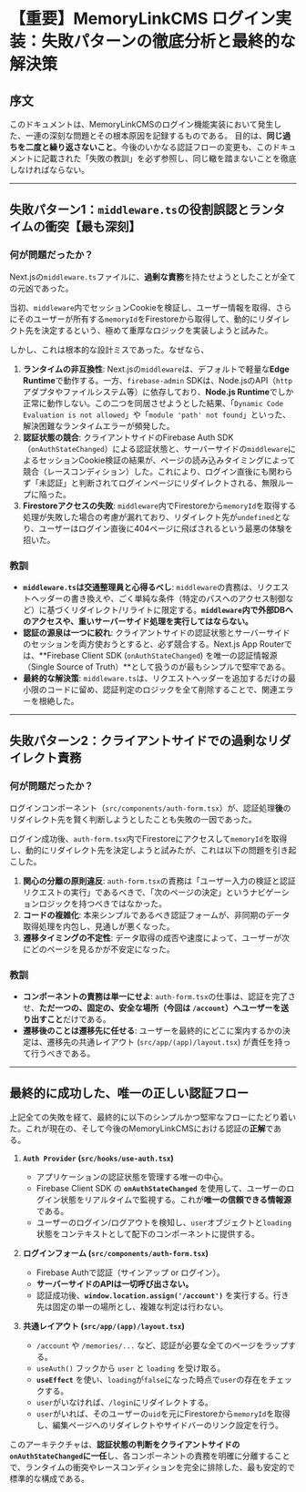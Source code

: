 # 【重要】MemoryLinkCMS ログイン実装：失敗パターンの徹底分析と最終的な解決策

## 序文

このドキュメントは、MemoryLinkCMSのログイン機能実装において発生した、一連の深刻な問題とその根本原因を記録するものである。
目的は、**同じ過ちを二度と繰り返さないこと**。今後のいかなる認証フローの変更も、このドキュメントに記載された「失敗の教訓」を必ず参照し、同じ轍を踏まないことを徹底しなければならない。

---

## 失敗パターン1：`middleware.ts`の役割誤認とランタイムの衝突【最も深刻】

### 何が問題だったか？

Next.jsの`middleware.ts`ファイルに、**過剰な責務**を持たせようとしたことが全ての元凶であった。

当初、`middleware`内でセッションCookieを検証し、ユーザー情報を取得、さらにそのユーザーが所有する`memoryId`をFirestoreから取得して、動的にリダイレクト先を決定するという、極めて重厚なロジックを実装しようと試みた。

しかし、これは根本的な設計ミスであった。なぜなら、

1.  **ランタイムの非互換性**: Next.jsの`middleware`は、デフォルトで軽量な**Edge Runtime**で動作する。一方、`firebase-admin` SDKは、Node.jsのAPI（`http`アダプタやファイルシステム等）に依存しており、**Node.js Runtime**でしか正常に動作しない。この二つを同居させようとした結果、「`Dynamic Code Evaluation is not allowed`」や「`module 'path' not found`」といった、解決困難なランタイムエラーが頻発した。
2.  **認証状態の競合**: クライアントサイドのFirebase Auth SDK（`onAuthStateChanged`）による認証状態と、サーバーサイドの`middleware`によるセッションCookie検証の結果が、ページの読み込みタイミングによって競合（レースコンディション）した。これにより、ログイン直後にも関わらず「未認証」と判断されてログインページにリダイレクトされる、無限ループに陥った。
3.  **Firestoreアクセスの失敗**: `middleware`内でFirestoreから`memoryId`を取得する処理が失敗した場合の考慮が漏れており、リダイレクト先が`undefined`となり、ユーザーはログイン直後に404ページに飛ばされるという最悪の体験を招いた。

### 教訓

-   **`middleware.ts`は交通整理員と心得るべし**: `middleware`の責務は、リクエストヘッダーの書き換えや、ごく単純な条件（特定のパスへのアクセス制御など）に基づくリダイレクト/リライトに限定する。**`middleware`内で外部DBへのアクセスや、重いサーバーサイド処理を実行してはならない。**
-   **認証の源泉は一つに絞れ**: クライアントサイドの認証状態とサーバーサイドのセッションを両方使おうとすると、必ず競合する。Next.js App Routerでは、**Firebase Client SDK (`onAuthStateChanged`) を唯一の認証情報源（Single Source of Truth）**として扱うのが最もシンプルで堅牢である。
-   **最終的な解決策**: `middleware.ts`は、リクエストヘッダーを追加するだけの最小限のコードに留め、認証判定のロジックを全て削除することで、関連エラーを根絶した。

---

## 失敗パターン2：クライアントサイドでの過剰なリダイレクト責務

### 何が問題だったか？

ログインコンポーネント（`src/components/auth-form.tsx`）が、認証処理**後**のリダイレクト先を賢く判断しようとしたことも失敗の一因であった。

ログイン成功後、`auth-form.tsx`内でFirestoreにアクセスして`memoryId`を取得し、動的にリダイレクト先を決定しようと試みたが、これは以下の問題を引き起こした。

1.  **関心の分離の原則違反**: `auth-form.tsx`の責務は「ユーザー入力の検証と認証リクエストの実行」であるべきで、「次のページの決定」というナビゲーションロジックを持つべきではなかった。
2.  **コードの複雑化**: 本来シンプルであるべき認証フォームが、非同期のデータ取得処理を内包し、見通しが悪くなった。
3.  **遷移タイミングの不定性**: データ取得の成否や速度によって、ユーザーが次にどのページを見るかが不安定になった。

### 教訓

-   **コンポーネントの責務は単一にせよ**: `auth-form.tsx`の仕事は、認証を完了させ、**ただ一つの、固定の、安全な場所（今回は `/account`）へユーザーを送り出すこと**だけである。
-   **遷移後のことは遷移先に任せる**: ユーザーを最終的にどこに案内するかの決定は、遷移先の共通レイアウト (`src/app/(app)/layout.tsx`) が責任を持って行うべきである。

---

## 最終的に成功した、唯一の正しい認証フロー

上記全ての失敗を経て、最終的に以下のシンプルかつ堅牢なフローにたどり着いた。これが現在の、そして今後のMemoryLinkCMSにおける認証の**正解**である。

1.  **`Auth Provider` (`src/hooks/use-auth.tsx`)**
    *   アプリケーションの認証状態を管理する唯一の中心。
    *   Firebase Client SDK の **`onAuthStateChanged`** を使用して、ユーザーのログイン状態をリアルタイムで監視する。これが**唯一の信頼できる情報源**である。
    *   ユーザーのログイン/ログアウトを検知し、`user`オブジェクトと`loading`状態をコンテキストとして配下のコンポーネントに提供する。

2.  **ログインフォーム (`src/components/auth-form.tsx`)**
    *   Firebase Authで認証（サインアップ or ログイン）。
    *   **サーバーサイドのAPIは一切呼び出さない。**
    *   認証成功後、**`window.location.assign('/account')`** を実行する。行き先は固定の単一の場所とし、複雑な判定は行わない。

3.  **共通レイアウト (`src/app/(app)/layout.tsx`)**
    *   `/account` や `/memories/...` など、認証が必要な全てのページをラップする。
    *   `useAuth()` フックから `user` と `loading` を受け取る。
    *   **`useEffect`** を使い、`loading`が`false`になった時点で`user`の存在をチェックする。
    *   `user`がいなければ、`/login`にリダイレクトする。
    *   `user`がいれば、そのユーザーの`uid`を元にFirestoreから`memoryId`を取得し、編集ページへのリダイレクトやサイドバーのリンク設定を行う。

このアーキテクチャは、**認証状態の判断をクライアントサイドの`onAuthStateChanged`に一任**し、各コンポーネントの責務を明確に分離することで、ランタイムの衝突やレースコンディションを完全に排除した、最も安定的で標準的な構成である。